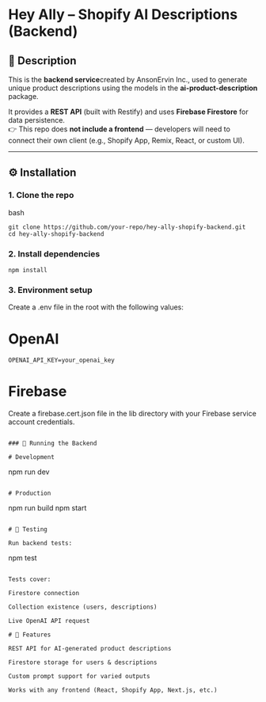 # Hey Ally – Shopify AI Descriptions (Backend)

## 📖 Description

This is the **backend service**created by AnsonErvin Inc., used to generate unique product descriptions using the models in the **ai-product-description** package.

It provides a **REST API** (built with Restify) and uses **Firebase Firestore** for data persistence.  
👉 This repo does **not include a frontend** — developers will need to connect their own client (e.g., Shopify App, Remix, React, or custom UI).

---

## ⚙️ Installation

### 1. Clone the repo

bash

```
git clone https://github.com/your-repo/hey-ally-shopify-backend.git
cd hey-ally-shopify-backend
```

### 2. Install dependencies

```
npm install
```

### 3. Environment setup

Create a .env file in the root with the following values:

# OpenAI

```
OPENAI_API_KEY=your_openai_key
```

# Firebase

Create a firebase.cert.json file in the lib directory with your Firebase service account credentials.

```

### 🚀 Running the Backend

# Development

```

npm run dev

```

# Production

```

npm run build
npm start

```

# 🧪 Testing

Run backend tests:

```

npm test

```

Tests cover:

Firestore connection

Collection existence (users, descriptions)

Live OpenAI API request

# 📌 Features

REST API for AI-generated product descriptions

Firestore storage for users & descriptions

Custom prompt support for varied outputs

Works with any frontend (React, Shopify App, Next.js, etc.)
```
